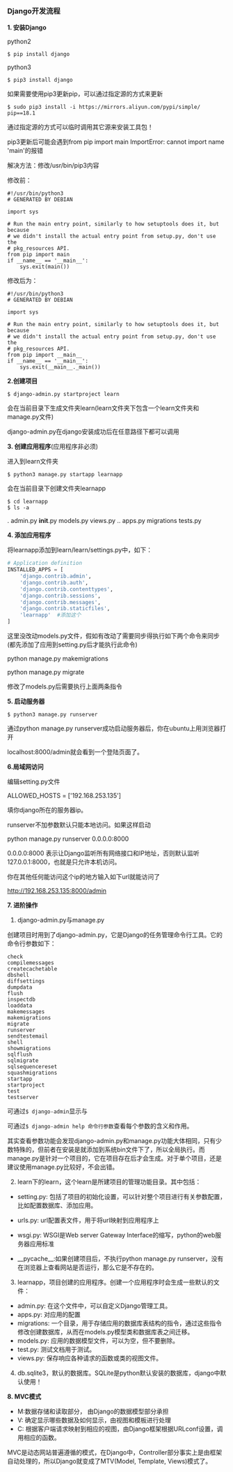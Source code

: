 

### Django开发流程

**1. 安装Django**

python2

```shell
$ pip install django
```

python3

```shell
$ pip3 install django
```

如果需要使用pip3更新pip，可以通过指定源的方式来更新

```shell
$ sudo pip3 install -i https://mirrors.aliyun.com/pypi/simple/ pip==18.1
```

通过指定源的方式可以临时调用其它源来安装工具包！

pip3更新后可能会遇到from pip import main ImportError: cannot import name 'main'的报错

解决方法：修改/usr/bin/pip3内容

修改前：

```gedit
#!/usr/bin/python3
# GENERATED BY DEBIAN

import sys

# Run the main entry point, similarly to how setuptools does it, but because
# we didn't install the actual entry point from setup.py, don't use the
# pkg_resources API.
from pip import main
if __name__ == '__main__':
    sys.exit(main())
```

修改后为：

```gedit
#!/usr/bin/python3
# GENERATED BY DEBIAN

import sys

# Run the main entry point, similarly to how setuptools does it, but because
# we didn't install the actual entry point from setup.py, don't use the
# pkg_resources API.
from pip import __main__
if __name__ == '__main__':
    sys.exit(__main__._main())
```

**2.创建项目**

```shell
$ django-admin.py startproject learn
```

会在当前目录下生成文件夹learn(learn文件夹下包含一个learn文件夹和manage.py文件)

django-admin.py在django安装成功后在任意路径下都可以调用

**3. 创建应用程序**(应用程序非必须)

进入到learn文件夹

```
$ python3 manage.py startapp learnapp
```

会在当前目录下创建文件夹learnapp

```
$ cd learnapp
$ ls -a
```

.   admin.py  __init__.py  models.py  views.py
..  apps.py   migrations   tests.py

**4. 添加应用程序**

将learnapp添加到learn/learn/settings.py中，如下：

```python
# Application definition
INSTALLED_APPS = [
    'django.contrib.admin',
    'django.contrib.auth',
    'django.contrib.contenttypes',
    'django.contrib.sessions',
    'django.contrib.messages',
    'django.contrib.staticfiles',
    'learnapp'  #添加这个
]
```

这里没改动models.py文件，假如有改动了需要同步得执行如下两个命令来同步(都先添加了应用到setting.py后才能执行此命令)

python manage.py  makemigrations

python manage.py migrate

修改了models.py后需要执行上面两条指令

**5. 启动服务器**

```shell
$ python3 manage.py runserver
```

通过python manage.py runserver成功启动服务器后，你在ubuntu上用浏览器打开

localhost:8000/admin就会看到一个登陆页面了。

**6.局域网访问**

编辑setting.py文件

ALLOWED_HOSTS = ['192.168.253.135']

填你django所在的服务器ip。

runserver不加参数默认只能本地访问。如果这样启动

python manage.py runserver 0.0.0.0:8000

0.0.0.0:8000 表示让Django监听所有网络接口和IP地址，否则默认监听127.0.0.1:8000，也就是只允许本机访问。

你在其他任何能访问这个ip的地方输入如下url就能访问了

http://192.168.253.135:8000/admin

**7. 进阶操作**

1) django-admin.py与manage.py

创建项目时用到了django-admin.py，它是Django的任务管理命令行工具。它的命令行参数如下：

```shell
check
compilemessages
createcachetable
dbshell
diffsettings
dumpdata
flush
inspectdb
loaddata
makemessages
makemigrations
migrate
runserver
sendtestemail
shell
showmigrations
sqlflush
sqlmigrate
sqlsequencereset
squashmigrations
startapp
startproject
test
testserver
```

可通过`$ django-admin`显示与

可通过`$ django-admin help 命令行参数`查看每个参数的含义和作用。

其实查看参数功能会发现django-admin.py和manage.py功能大体相同，只有少数特殊的，但前者在安装是就添加到系统bin文件下了，所以全局执行。而manage.py是针对一个项目的，它在项目存在后才会生成。对于单个项目，还是建议使用manage.py比较好，不会出错。

2) learn下的learn，这个learn是所建项目的管理功能目录。其中包括：

* setting.py: 包括了项目的初始化设置，可以针对整个项目进行有关参数配置，比如配置数据库、添加应用。
* urls.py: url配置表文件，用于将url映射到应用程序上
* wsgi.py: WSGI是Web server Gateway Interface的缩写，python的web服务器应用标准

* \_\_pycache\_\_:如果创建项目后，不执行python manage.py runserver，没有在浏览器上查看网站是否运行，那么它是不存在的。

3) learnapp，项目创建的应用程序。创建一个应用程序时会生成一些默认的文件：

* admin.py: 在这个文件中，可以自定义Django管理工具。
* apps.py: 对应用的配置
* migrations: 一个目录，用于存储应用的数据库表结构的指令，通过这些指令修改创建数据库，从而在models.py模型类和数据库表之间迁移。
* models.py: 应用的数据模型文件，可以为空，但不要删除。
* test.py: 测试文档用于测试。
* views.py: 保存响应各种请求的函数或类的视图文件。

4) db.sqlite3，默认的数据库。SQLite是python默认安装的数据库，django中默认使用！

**8. MVC模式**

* M:数据存储和读取部分， 由Django的数据模型部分承担
* V: 确定显示哪些数据及如何显示，由视图和模板进行处理
* C: 根据客户端请求映射到相应的视图，由Django框架根据URLconf设置，调用相应的函数。

MVC是动态网站普遍遵循的模式，在Django中，Controller部分事实上是由框架自动处理的，所以Django就变成了MTV(Model, Template, Views)模式了。
